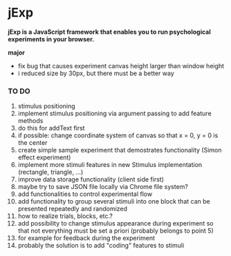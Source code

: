 # jExp

**jExp is a JavaScript framework that enables you to run psychological experiments in your browser.**

**major**
- fix bug that causes experiment canvas height larger than window height
- i reduced size by 30px, but there must be a better way

### TO DO

1. stimulus positioning
  1. implement stimulus positioning via argument passing to add feature methods 
  2. do this for addText first
  3. if possible: change coordinate system of canvas so that x = 0, y = 0 is the center
2. create simple sample experiment that demostrates functionality (Simon effect experiment)
3. implement more stimuli features in new Stimulus implementation (rectangle, triangle, ...)  
4. improve data storage functionality (client side first)
  1. maybe try to save JSON file locally via Chrome file system?
5. add functionalities to control experimental flow
  1. add functionality to group several stimuli into one block that can be presented repeatedly and randomized
  2. how to realize trials, blocks, etc.?
6. add possibility to change stimulus appearance during experiment so that not everything must be set a priori (probably belongs to point 5)
  1. for example for feedback during the experiment
  2. probably the solution is to add "coding" features to stimuli
